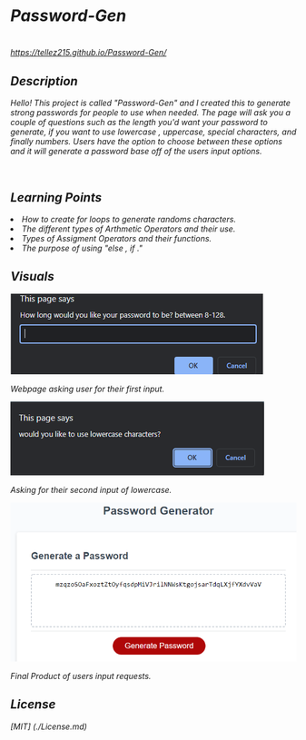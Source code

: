 # <em> Password-Gen <em>
#
https://tellez215.github.io/Password-Gen/
## Description 
Hello! This project is called "Password-Gen" and I created this to generate strong passwords for people to use when needed. The page will ask you a couple of questions such as the length you'd want your password to generate, if you want to use lowercase , uppercase, special characters, and finally numbers. Users have the option to choose between these options and it will generate a password base off of the users input options. 

<br>

## <em>Learning Points
<li> How to create for loops to generate randoms characters. 

<li> The different types of Arthmetic Operators and their use.

<li> Types of Assigment Operators and their functions.

<li> The purpose of using "else , if ."

<br>

## <em> Visuals
![contact](./assets/pics/1st.png "First Question")
<p> Webpage asking user for their first input.

![contact](./assets/pics/2nd.png "Second Question")
<p> Asking for their second input of lowercase.

![contact](./assets/pics/3rd.png "Generated Password")
<p> Final Product of users input requests.


<br>

## <em> License <em>
[MIT] (./License.md)